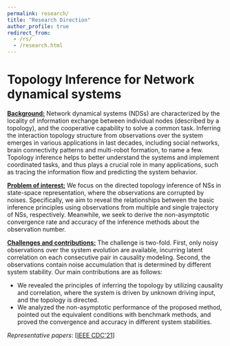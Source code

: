```yaml
---
permalink: research/
title: "Research Direction"
author_profile: true
redirect_from: 
  - /rs/
  - /research.html
---
```

# Topology Inference for Network dynamical systems

**<u>Background:</u>** Network dynamical systems (NDSs) are characterized by the locality of information exchange between individual nodes (described by a topology), and the cooperative capability to solve a common task. Inferring the interaction topology structure from observations over the system emerges in various applications in last decades, including social networks, brain connectivity patterns and multi-robot formation, to name a few. Topology inference helps to better understand the systems and implement coordinated tasks, and thus plays a crucial role in many applications, such as tracing the information flow and predicting the system behavior. 

**<u>Problem of interest:</u>** We focus on the directed topology inference of NSs in state-space representation,
where the observations are corrupted by noises. Specifically, we aim to reveal the relationships between the basic inference principles using observations from multiple and single trajectory of NSs, respectively. Meanwhile, we seek to derive the non-asymptotic convergence rate and accuracy of the inference methods about the observation number. 

**<u>Challenges and contributions:</u>** The challenge is two-fold. First, only noisy observations over the system evolution are available, incurring latent correlation on each consecutive pair in causality modeling. Second, the observations contain noise accumulation that is determined by different system stability. Our main contributions are as follows:

- We revealed the principles of inferring the topology by utilizing causality and correlation, where the system is driven by unknown driving input, and the topology is directed.
- We analyzed the non-asymptotic performance of the proposed method, pointed out the equivalent conditions with benchmark methods, and proved the convergence and accuracy in different system stabilities. 

*Representative papers*:	[[IEEE CDC'21](https://ieeexplore.ieee.org/document/9682968)] 

